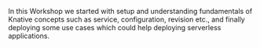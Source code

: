 In this Workshop we started with setup and understanding fundamentals of Knative concepts such as service, configuration, revision etc., and finally deploying some use cases which could help deploying serverless applications.
